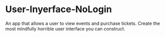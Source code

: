 # User-Inyerface-NoLogin
An app that allows a user to view events and purchase tickets. Create the most mindfully horrible user interface you can construct.
